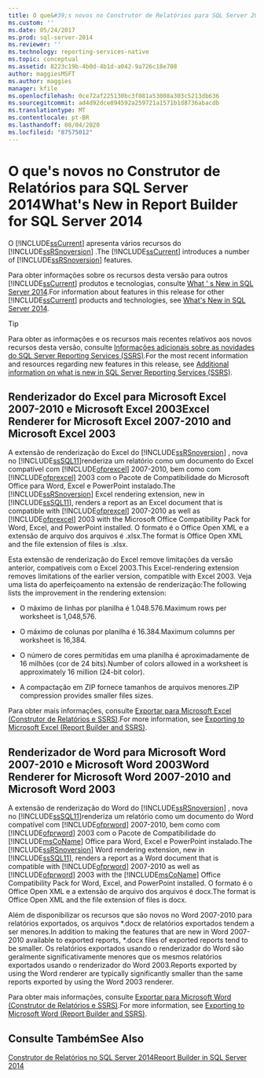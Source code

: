 ```yaml
---
title: O que&#39;s novos no Construtor de Relatórios para SQL Server 2014 | Microsoft Docs
ms.custom: ''
ms.date: 05/24/2017
ms.prod: sql-server-2014
ms.reviewer: ''
ms.technology: reporting-services-native
ms.topic: conceptual
ms.assetid: 8223c19b-4b0d-4b1d-a042-9a726c18e708
author: maggiesMSFT
ms.author: maggies
manager: kfile
ms.openlocfilehash: 0ce72af225130bc3f081a53008a303c5213db636
ms.sourcegitcommit: ad4d92dce894592a259721a1571b1d8736abacdb
ms.translationtype: MT
ms.contentlocale: pt-BR
ms.lasthandoff: 08/04/2020
ms.locfileid: "87575012"
---
```

# <a name="what39s-new-in-report-builder-for-sql-server-2014"></a><span data-ttu-id="480cb-102">O que&#39;s novos no Construtor de Relatórios para SQL Server 2014</span><span class="sxs-lookup"><span data-stu-id="480cb-102">What&#39;s New in Report Builder for SQL Server 2014</span></span>
  <span data-ttu-id="480cb-103">O [!INCLUDE[ssCurrent](../includes/sscurrent-md.md)] apresenta vários recursos do [!INCLUDE[ssRSnoversion](../includes/ssrsnoversion-md.md)] .</span><span class="sxs-lookup"><span data-stu-id="480cb-103">The [!INCLUDE[ssCurrent](../includes/sscurrent-md.md)] introduces a number of [!INCLUDE[ssRSnoversion](../includes/ssrsnoversion-md.md)] features.</span></span>  
  
 <span data-ttu-id="480cb-104">Para obter informações sobre os recursos desta versão para outros [!INCLUDE[ssCurrent](../includes/sscurrent-md.md)] produtos e tecnologias, consulte [What ' s New in SQL Server 2014](../sql-server/what-s-new-in-sql-server-2016.md).</span><span class="sxs-lookup"><span data-stu-id="480cb-104">For information about features in this release for other [!INCLUDE[ssCurrent](../includes/sscurrent-md.md)] products and technologies, see [What's New in SQL Server 2014](../sql-server/what-s-new-in-sql-server-2016.md).</span></span>  
  
> [!TIP]  
>  <span data-ttu-id="480cb-105">Para obter as informações e os recursos mais recentes relativos aos novos recursos desta versão, consulte [Informações adicionais sobre as novidades do SQL Server Reporting Services (SSRS)](https://go.microsoft.com/fwlink/?LinkId=207147).</span><span class="sxs-lookup"><span data-stu-id="480cb-105">For the most recent information and resources regarding new features in this release, see [Additional information on what is new in SQL Server Reporting Services (SSRS)](https://go.microsoft.com/fwlink/?LinkId=207147).</span></span>  
  
##  <a name="excel-renderer-for-microsoft-excel-2007-2010-and-microsoft-excel-2003"></a><a name="ExcelRenderer"></a><span data-ttu-id="480cb-106">Renderizador do Excel para Microsoft Excel 2007-2010 e Microsoft Excel 2003</span><span class="sxs-lookup"><span data-stu-id="480cb-106">Excel Renderer for Microsoft Excel 2007-2010 and Microsoft Excel 2003</span></span>  
 <span data-ttu-id="480cb-107">A extensão de renderização do Excel do [!INCLUDE[ssRSnoversion](../includes/ssrsnoversion-md.md)] , nova no [!INCLUDE[ssSQL11](../includes/sssql11-md.md)]renderiza um relatório como um documento do Excel compatível com [!INCLUDE[ofprexcel](../includes/ofprexcel-md.md)] 2007-2010, bem como com [!INCLUDE[ofprexcel](../includes/ofprexcel-md.md)] 2003 com o Pacote de Compatibilidade do Microsoft Office para Word, Excel e PowerPoint instalado.</span><span class="sxs-lookup"><span data-stu-id="480cb-107">The [!INCLUDE[ssRSnoversion](../includes/ssrsnoversion-md.md)] Excel rendering extension, new in [!INCLUDE[ssSQL11](../includes/sssql11-md.md)], renders a report as an Excel document that is compatible with [!INCLUDE[ofprexcel](../includes/ofprexcel-md.md)] 2007-2010 as well as [!INCLUDE[ofprexcel](../includes/ofprexcel-md.md)] 2003 with the Microsoft Office Compatibility Pack for Word, Excel, and PowerPoint installed.</span></span> <span data-ttu-id="480cb-108">O formato é o Office Open XML e a extensão de arquivo dos arquivos é .xlsx.</span><span class="sxs-lookup"><span data-stu-id="480cb-108">The format is Office Open XML and the file extension of files is .xlsx.</span></span>  
  
 <span data-ttu-id="480cb-109">Esta extensão de renderização do Excel remove limitações da versão anterior, compatíveis com o Excel 2003.</span><span class="sxs-lookup"><span data-stu-id="480cb-109">This Excel-rendering extension removes limitations of the earlier version, compatible with Excel 2003.</span></span> <span data-ttu-id="480cb-110">Veja uma lista do aperfeiçoamento na extensão de renderização:</span><span class="sxs-lookup"><span data-stu-id="480cb-110">The following lists the improvement in the rendering extension:</span></span>  
  
-   <span data-ttu-id="480cb-111">O máximo de linhas por planilha é 1.048.576.</span><span class="sxs-lookup"><span data-stu-id="480cb-111">Maximum rows per worksheet is 1,048,576.</span></span>  
  
-   <span data-ttu-id="480cb-112">O máximo de colunas por planilha é 16.384.</span><span class="sxs-lookup"><span data-stu-id="480cb-112">Maximum columns per worksheet is 16,384.</span></span>  
  
-   <span data-ttu-id="480cb-113">O número de cores permitidas em uma planilha é aproximadamente de 16 milhões (cor de 24 bits).</span><span class="sxs-lookup"><span data-stu-id="480cb-113">Number of colors allowed in a worksheet is approximately 16 million (24-bit color).</span></span>  
  
-   <span data-ttu-id="480cb-114">A compactação em ZIP fornece tamanhos de arquivos menores.</span><span class="sxs-lookup"><span data-stu-id="480cb-114">ZIP compression provides smaller files sizes.</span></span>  
  
 <span data-ttu-id="480cb-115">Para obter mais informações, consulte [Exportar para Microsoft Excel &#40;Construtor de Relatórios e SSRS&#41;](report-builder/exporting-to-microsoft-excel-report-builder-and-ssrs.md).</span><span class="sxs-lookup"><span data-stu-id="480cb-115">For more information, see [Exporting to Microsoft Excel &#40;Report Builder and SSRS&#41;](report-builder/exporting-to-microsoft-excel-report-builder-and-ssrs.md).</span></span>  
  
##  <a name="word-renderer-for-microsoft-word-2007-2010-and-microsoft-word-2003"></a><a name="WordRenderer"></a><span data-ttu-id="480cb-116">Renderizador de Word para Microsoft Word 2007-2010 e Microsoft Word 2003</span><span class="sxs-lookup"><span data-stu-id="480cb-116">Word Renderer for Microsoft Word 2007-2010 and Microsoft Word 2003</span></span>  
 <span data-ttu-id="480cb-117">A extensão de renderização do Word do [!INCLUDE[ssRSnoversion](../includes/ssrsnoversion-md.md)] , nova no [!INCLUDE[ssSQL11](../includes/sssql11-md.md)]renderiza um relatório como um documento do Word compatível com [!INCLUDE[ofprword](../includes/ofprword-md.md)] 2007-2010, bem como com [!INCLUDE[ofprword](../includes/ofprword-md.md)] 2003 com o Pacote de Compatibilidade do [!INCLUDE[msCoName](../includes/msconame-md.md)] Office para Word, Excel e PowerPoint instalado.</span><span class="sxs-lookup"><span data-stu-id="480cb-117">The [!INCLUDE[ssRSnoversion](../includes/ssrsnoversion-md.md)] Word rendering extension, new in [!INCLUDE[ssSQL11](../includes/sssql11-md.md)], renders a report as a Word document that is compatible with [!INCLUDE[ofprword](../includes/ofprword-md.md)] 2007-2010 as well as [!INCLUDE[ofprword](../includes/ofprword-md.md)] 2003 with the [!INCLUDE[msCoName](../includes/msconame-md.md)] Office Compatibility Pack for Word, Excel, and PowerPoint installed.</span></span> <span data-ttu-id="480cb-118">O formato é o Office Open XML e a extensão de arquivo dos arquivos é docx.</span><span class="sxs-lookup"><span data-stu-id="480cb-118">The format is Office Open XML and the file extension of files is docx.</span></span>  
  
 <span data-ttu-id="480cb-119">Além de disponibilizar os recursos que são novos no Word 2007-2010 para relatórios exportados, os arquivos \*.docx de relatórios exportados tendem a ser menores.</span><span class="sxs-lookup"><span data-stu-id="480cb-119">In addition to making the features that are new in Word 2007-2010 available to exported reports, \*.docx files of exported reports tend to be smaller.</span></span> <span data-ttu-id="480cb-120">Os relatórios exportados usando o renderizador do Word são geralmente significativamente menores que os mesmos relatórios exportados usando o renderizador do Word 2003.</span><span class="sxs-lookup"><span data-stu-id="480cb-120">Reports exported by using the Word renderer are typically significantly smaller than the same reports exported by using the Word 2003 renderer.</span></span>  
  
 <span data-ttu-id="480cb-121">Para obter mais informações, consulte [Exportar para Microsoft Word &#40;Construtor de Relatórios e SSRS&#41;](report-builder/exporting-to-microsoft-word-report-builder-and-ssrs.md).</span><span class="sxs-lookup"><span data-stu-id="480cb-121">For more information, see [Exporting to Microsoft Word &#40;Report Builder and SSRS&#41;](report-builder/exporting-to-microsoft-word-report-builder-and-ssrs.md).</span></span>  
  
## <a name="see-also"></a><span data-ttu-id="480cb-122">Consulte Também</span><span class="sxs-lookup"><span data-stu-id="480cb-122">See Also</span></span>  
 [<span data-ttu-id="480cb-123">Construtor de Relatórios no SQL Server 2014</span><span class="sxs-lookup"><span data-stu-id="480cb-123">Report Builder in SQL Server 2014</span></span>](report-builder/report-builder-in-sql-server-2016.md)  
  
  

